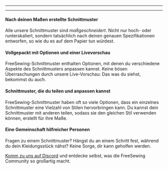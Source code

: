 ***

***

#### Nach deinen Maßen erstellte Schnittmuster

Alle unsere Schnittmuster sind *maßgeschneidert*. Nicht nur hoch- oder runterskaliert, sondern tatsächlich nach deinen genauen Spezifikationen entworfen, so wie du es auf dem Papier tun würdest.

#### Vollgepackt mit Optionen und einer Livevorschau

FreeSewing-Schnittmuster enthalten Optionen, mit denen du verschiedene Aspekte des Schnittmusters anpassen kannst. Keine bösen Überraschungen durch unsere Live-Vorschau: Das was du siehst, bekommst du auch.

#### Schnittmuster, die du teilen und anpassen kannst

FreeSewing-Schnittmuster haben oft so viele Optionen, dass ein einzelnes Schnittmuster eine Vielzahl von Stilen hervorbringen kann. Du kannst dein Schnittmuster mit anderen teilen, sodass sie den gleichen Stil verwenden können, erstellt für ihre Maße.

#### Eine Gemeinschaft hilfreicher Personen

Fragen zu einem Schnittmuster? Hängst du an einem Schritt fest, während du dein Kleidungsstück nähst? Keine Sorge, dir kann geholfen werden.

[Komm zu uns auf Discord](https://discord.freesewing.org/) und entdecke selbst, was die FreeSewing Community so großartig macht.
